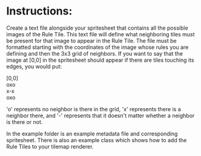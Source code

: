 
# Instructions: 
Create a text file alongside your spritesheet that contains all the possible images of the Rule Tile. This text file will define what neighboring tiles must be present for that image to appear in the Rule Tile.
The file must be formatted starting with the coordinates of the image whose rules you are defining and then the 3x3 grid of neighbors. If you want to say that the image at [0,0] in the spritesheet should appear if there are tiles touching its edges, you would put:

[0,0]  
oxo  
x-x  
oxo  


'o' represents no neighbor is there in the grid, 'x' represents there is a neighbor there, and '-' represents that it doesn't matter whether a neighbor is there or not.

In the example folder is an example metadata file and corresponding spritesheet. There is also an example class which shows how to add the Rule Tiles to your tilemap renderer.
